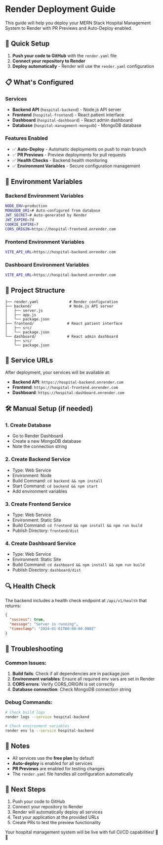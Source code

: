 # Render Deployment Guide

This guide will help you deploy your MERN Stack Hospital Management System to Render with PR Previews and Auto-Deploy enabled.

## 🚀 Quick Setup

1. **Push your code to GitHub** with the `render.yaml` file
2. **Connect your repository to Render**
3. **Deploy automatically** - Render will use the `render.yaml` configuration

## 📋 What's Configured

### Services
- **Backend API** (`hospital-backend`) - Node.js API server
- **Frontend** (`hospital-frontend`) - React patient interface
- **Dashboard** (`hospital-dashboard`) - React admin dashboard
- **Database** (`hospital-management-mongodb`) - MongoDB database

### Features Enabled
- ✅ **Auto-Deploy** - Automatic deployments on push to main branch
- ✅ **PR Previews** - Preview deployments for pull requests
- ✅ **Health Checks** - Backend health monitoring
- ✅ **Environment Variables** - Secure configuration management

## 🔧 Environment Variables

### Backend Environment Variables
```bash
NODE_ENV=production
MONGODB_URI=# Auto-configured from database
JWT_SECRET=# Auto-generated by Render
JWT_EXPIRE=7d
COOKIE_EXPIRE=7
CORS_ORIGIN=https://hospital-frontend.onrender.com
```

### Frontend Environment Variables
```bash
VITE_API_URL=https://hospital-backend.onrender.com
```

### Dashboard Environment Variables
```bash
VITE_API_URL=https://hospital-backend.onrender.com
```

## 📁 Project Structure
```
├── render.yaml              # Render configuration
├── backend/                 # Node.js API server
│   ├── server.js
│   ├── app.js
│   └── package.json
├── frontend/               # React patient interface
│   ├── src/
│   └── package.json
└── dashboard/              # React admin dashboard
    ├── src/
    └── package.json
```

## 🔗 Service URLs

After deployment, your services will be available at:
- **Backend API**: `https://hospital-backend.onrender.com`
- **Frontend**: `https://hospital-frontend.onrender.com`
- **Dashboard**: `https://hospital-dashboard.onrender.com`

## 🛠️ Manual Setup (if needed)

### 1. Create Database
- Go to Render Dashboard
- Create a new MongoDB database
- Note the connection string

### 2. Create Backend Service
- Type: Web Service
- Environment: Node
- Build Command: `cd backend && npm install`
- Start Command: `cd backend && npm start`
- Add environment variables

### 3. Create Frontend Service
- Type: Web Service
- Environment: Static Site
- Build Command: `cd frontend && npm install && npm run build`
- Publish Directory: `frontend/dist`

### 4. Create Dashboard Service
- Type: Web Service
- Environment: Static Site
- Build Command: `cd dashboard && npm install && npm run build`
- Publish Directory: `dashboard/dist`

## 🔍 Health Check

The backend includes a health check endpoint at `/api/v1/health` that returns:
```json
{
  "success": true,
  "message": "Server is running",
  "timestamp": "2024-01-01T00:00:00.000Z"
}
```

## 🚨 Troubleshooting

### Common Issues:
1. **Build fails**: Check if all dependencies are in package.json
2. **Environment variables**: Ensure all required env vars are set in Render
3. **CORS errors**: Verify CORS_ORIGIN is set correctly
4. **Database connection**: Check MongoDB connection string

### Debug Commands:
```bash
# Check build logs
render logs --service hospital-backend

# Check environment variables
render env ls --service hospital-backend
```

## 📝 Notes

- All services use the **free plan** by default
- **Auto-deploy** is enabled for all services
- **PR Previews** are enabled for testing changes
- The `render.yaml` file handles all configuration automatically

## 🎉 Next Steps

1. Push your code to GitHub
2. Connect your repository to Render
3. Render will automatically deploy all services
4. Test your application at the provided URLs
5. Create PRs to test the preview functionality

Your hospital management system will be live with full CI/CD capabilities! 🏥✨ 